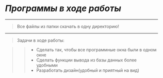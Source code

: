 # _Программы в ходе работы_
---
>Все файлы из папки скачать в одну директорию!
---
>Задачи в ходе работы:

>>* Сделать так, чтобы все программные окна были в одном окне
>>* Сделать функции вывода из базы данных более удобными
>>* Разработать дизайн(удобный и приятный на вид)
